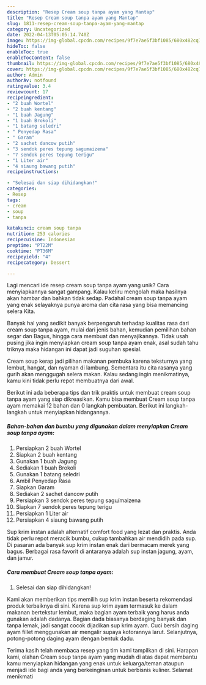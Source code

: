 ```yaml
---
description: "Resep Cream soup tanpa ayam yang Mantap"
title: "Resep Cream soup tanpa ayam yang Mantap"
slug: 1811-resep-cream-soup-tanpa-ayam-yang-mantap
category: Uncategorized
date: 2022-04-13T05:05:14.740Z
image: https://img-global.cpcdn.com/recipes/9f7e7ae5f3bf1085/680x482cq70/cream-soup-tanpa-ayam-foto-resep-utama.jpg
hideToc: false
enableToc: true
enableTocContent: false
thumbnail: https://img-global.cpcdn.com/recipes/9f7e7ae5f3bf1085/680x482cq70/cream-soup-tanpa-ayam-foto-resep-utama.jpg
cover: https://img-global.cpcdn.com/recipes/9f7e7ae5f3bf1085/680x482cq70/cream-soup-tanpa-ayam-foto-resep-utama.jpg
author: Admin
authorAv: notfound
ratingvalue: 3.4
reviewcount: 17
recipeingredient:
- "2 buah Wortel"
- "2 buah kentang"
- "1 buah Jagung"
- "1 buah Brokoli"
- "1 batang seledri"
- " Penyedap Rasa"
- " Garam"
- "2 sachet dancow putih"
- "3 sendok peres tepung sagumaizena"
- "7 sendok peres tepung terigu"
- "1 Liter air"
- "4 siaung bawang putih"
recipeinstructions:

- "Selesai dan siap dihidangkan!"
categories:
- Resep
tags:
- cream
- soup
- tanpa

katakunci: cream soup tanpa 
nutrition: 253 calories
recipecuisine: Indonesian
preptime: "PT22M"
cooktime: "PT36M"
recipeyield: "4"
recipecategory: Dessert

---
```





Lagi mencari ide resep cream soup tanpa ayam yang unik? Cara menyiapkannya sangat gampang. Kalau keliru mengolah maka hasilnya akan hambar dan bahkan tidak sedap. Padahal cream soup tanpa ayam yang enak selayaknya punya aroma dan cita rasa yang bisa memancing selera Kita.





Banyak hal yang sedikit banyak berpengaruh terhadap kualitas rasa dari cream soup tanpa ayam, mulai dari jenis bahan, kemudian pemilihan bahan segar dan Bagus, hingga cara membuat dan menyajikannya. Tidak usah pusing jika ingin menyiapkan cream soup tanpa ayam enak,      asal sudah tahu triknya maka hidangan ini dapat jadi suguhan spesial.














Cream soup kerap jadi pilihan makanan pembuka karena teksturnya yang lembut, hangat, dan nyaman di lambung. Sementara itu cita rasanya yang gurih akan menggugah selera makan. Kalau sedang ingin menikmatinya, kamu kini tidak perlu repot membuatnya dari awal.






Berikut ini ada beberapa tips dan trik praktis untuk membuat cream soup tanpa ayam yang siap dikreasikan. Kamu bisa membuat Cream soup tanpa ayam memakai 12 bahan dan 0 langkah pembuatan. Berikut ini langkah-langkah untuk menyiapkan hidangannya.

<!--inarticleads1-->

##### Bahan-bahan dan bumbu yang digunakan dalam menyiapkan Cream soup tanpa ayam:

1. Persiapkan 2 buah Wortel
1. Siapkan 2 buah kentang
1. Gunakan 1 buah Jagung
1. Sediakan 1 buah Brokoli
1. Gunakan 1 batang seledri
1. Ambil  Penyedap Rasa
1. Siapkan  Garam
1. Sediakan 2 sachet dancow putih
1. Persiapkan 3 sendok peres tepung sagu/maizena
1. Siapkan 7 sendok peres tepung terigu
1. Persiapkan 1 Liter air
1. Persiapkan 4 siaung bawang putih


Sup krim instan adalah alternatif comfort food yang lezat dan praktis. Anda tidak perlu repot meracik bumbu, cukup tambahkan air mendidih pada sup. Di pasaran ada banyak sup krim instan enak dari bermacam merek yang bagus. Berbagai rasa favorit di antaranya adalah sup instan jagung, ayam, dan jamur. 

<!--inarticleads2-->

##### Cara membuat Cream soup tanpa ayam:


1. Selesai dan siap dihidangkan!

Kami akan memberikan tips memilih sup krim instan beserta rekomendasi produk terbaiknya di sini. Karena sup krim ayam termasuk ke dalam makanan bertekstur lembut, maka bagian ayam terbaik yang harus anda gunakan adalah dadanya. Bagian dada biasanya berdaging banyak dan tanpa lemak, jadi sangat cocok dijadikan sup krim ayam. Cuci bersih daging ayam fillet menggunakan air mengalir supaya kotorannya larut. Selanjutnya, potong-potong daging ayam dengan bentuk dadu. 

Terima kasih telah membaca resep yang tim kami tampilkan di sini. Harapan kami, olahan Cream soup tanpa ayam yang mudah di atas dapat membantu kamu menyiapkan hidangan yang enak untuk keluarga/teman ataupun menjadi ide bagi anda yang berkeinginan untuk berbisnis kuliner. Selamat menikmati
